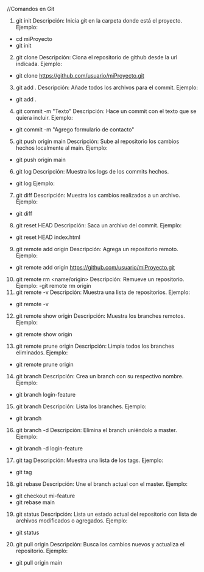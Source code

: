//Comandos en Git
1. git init
Descripción: Inicia git en la carpeta donde está el proyecto.
Ejemplo:
- cd miProyecto
- git init
2. git clone <url>
Descripción: Clona el repositorio de github desde la url indicada.
Ejemplo:
- git clone https://github.com/usuario/miProyecto.git
3. git add .
Descripción: Añade todos los archivos para el commit.
Ejemplo:
- git add .
4. git commit -m "Texto"
Descripción: Hace un commit con el texto que se quiera incluir.
Ejemplo:
- git commit -m "Agrego formulario de contacto"
5. git push origin main
Descripción: Sube al repositorio los cambios hechos localmente al main.
Ejemplo:
- git push origin main
6. git log
Descripción: Muestra los logs de los commits hechos.
- git log
Ejemplo:
7. git diff
Descripción: Muestra los cambios realizados a un archivo.
Ejemplo:
- git diff
8. git reset HEAD <archivo> 
Descripción: Saca un archivo del commit.
Ejemplo:
- git reset HEAD index.html
9. git remote add origin <url>
Descripción: Agrega un repositorio remoto.
Ejemplo:
- git remote add origin https://github.com/usuario/miProyecto.git
10. git remote rm <name/origin>
Descripción: Remueve un repositorio.
Ejemplo:
-git remote rm origin
11. git remote -v
Descripción: Muestra una lista de repositorios.
Ejemplo:
- git remote -v
12. git remote show origin
Descripción: Muestra los branches remotos.
Ejemplo:
- git remote show origin
13. git remote prune origin
Descripción: Limpia todos los branches eliminados.
Ejemplo:
- git remote prune origin
14. git branch <nombreBranch>
Descripción: Crea un branch con su respectivo nombre.
Ejemplo:
- git branch login-feature
15. git branch
Descripción: Lista los branches.
Ejemplo:
- git branch
16. git branch -d <nombreBranch>
Descripción: Elimina el branch uniéndolo a master.
Ejemplo:
- git branch -d login-feature
17. git tag
Descripción: Muestra una lista de los tags.
Ejemplo:
- git tag
18. git rebase
Descripción: Une el branch actual con el master.
Ejemplo:
- git checkout mi-feature
- git rebase main
19. git status 
Descripción: Lista un estado actual del repositorio con lista de archivos modificados o agregados.
Ejemplo:
- git status
20. git pull origin <nombreBranch>
Descripción: Busca los cambios nuevos y actualiza el repositorio.
Ejemplo:
- git pull origin main